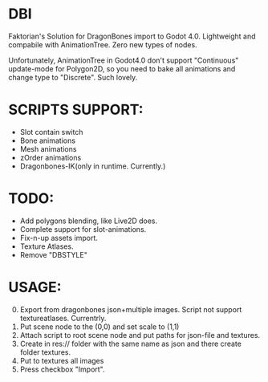 # DBI
Faktorian's Solution for DragonBones import to Godot 4.0. Lightweight and compabile with AnimationTree. Zero new types of nodes.

Unfortunately, AnimationTree in Godot4.0 don't support "Continuous" update-mode for Polygon2D, so you need to bake all animations and change type to "Discrete". Such lovely.

# SCRIPTS SUPPORT:
* Slot contain switch
* Bone animations
* Mesh animations
* zOrder animations
* Dragonbones-IK(only in runtime. Currently.)

# TODO:
- Add polygons blending, like Live2D does.
- Complete support for slot-animations.
- Fix-n-up assets import.
- Texture Atlases.
- Remove "DBSTYLE"

# USAGE:
0) Export from dragonbones json+multiple images. Script not support textureatlases. Currentrly.
1) Put scene node to the (0,0) and set scale to (1,1)
2) Attach script to root scene node and put paths for json-file and textures.
3) Create in res:// folder with the same name as json and there create folder textures.
4) Put to textures all images
5) Press checkbox "Import".
